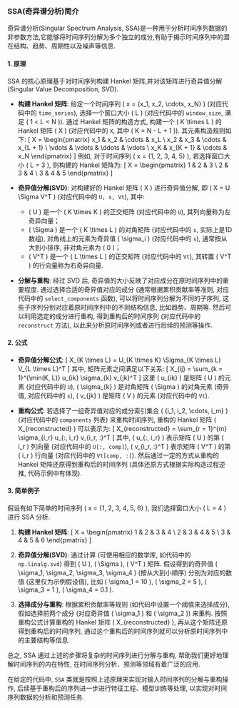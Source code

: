 ### SSA(奇异谱分析)简介

奇异谱分析(Singular Spectrum Analysis, SSA)是一种用于分析时间序列数据的非参数方法,它能够将时间序列分解为多个独立的成分,有助于揭示时间序列中的潜在结构、趋势、周期性以及噪声等信息.

#### 1. 原理

SSA 的核心原理基于对时间序列构建 Hankel 矩阵,并对该矩阵进行奇异值分解(Singular Value Decomposition, SVD).

- **构建 Hankel 矩阵**: 
  给定一个时间序列 \( x = \{x_1, x_2, \cdots, x_N\} \) (对应代码中的 `time_series`), 选择一个窗口大小 \( L \) (对应代码中的 `window_size`, 满足 \( 1 < L < N \)). 通过 Hankel 矩阵的构造方式, 构建一个 \( K \times L \) 的 Hankel 矩阵 \( X \) (对应代码中的 `X`, 其中 \( K = N - L + 1 \)). 其元素构造规则如下: 
  \[
  X = \begin{pmatrix}
  x_1 & x_2 & \cdots & x_L \\
  x_2 & x_3 & \cdots & x_{L + 1} \\
  \vdots & \vdots & \ddots & \vdots \\
  x_K & x_{K + 1} & \cdots & x_N
  \end{pmatrix}
  \]
  例如, 对于时间序列 \( x = \{1, 2, 3, 4, 5\} \), 若选择窗口大小 \( L = 3 \), 则构建的 Hankel 矩阵为: 
  \[
  X = \begin{pmatrix}
  1 & 2 & 3 \\
  2 & 3 & 4 \\
  3 & 4 & 5
  \end{pmatrix}
  \]

- **奇异值分解(SVD)**: 
  对构建好的 Hankel 矩阵 \( X \) 进行奇异值分解, 即 \( X = U \Sigma V^T \) (对应代码中的 `U, s, Vt`), 其中: 
  - \( U \) 是一个 \( K \times K \) 的正交矩阵 (对应代码中的 `U`), 其列向量称为左奇异向量；
  - \( \Sigma \) 是一个 \( K \times L \) 的对角矩阵 (对应代码中的 `s`, 实际上是1D数组), 对角线上的元素为奇异值 \( \sigma_i \) (对应代码中的 `s`), 通常按从大到小排序, 非对角元素为 \( 0 \)；
  - \( V^T \) 是一个 \( L \times L \) 的正交矩阵 (对应代码中的 `Vt`), 其转置 \( V^T \) 的行向量称为右奇异向量.

- **分解与重构**: 
  经过 SVD 后, 奇异值的大小反映了对应成分在原时间序列中的重要程度. 通过选择合适的奇异值对应的成分 (通常根据累积贡献率等准则, 对应代码中的 `select_components` 函数), 可以将时间序列分解为不同的子序列, 这些子序列分别对应着原时间序列中的不同结构信息, 比如趋势、周期等. 然后可以利用选定的成分进行重构, 得到重构后的时间序列 (对应代码中的 `reconstruct` 方法), 以此来分析原时间序列或者进行后续的预测等操作.

#### 2. 公式

- **奇异值分解公式**: 
  \[
  X_{K \times L} = U_{K \times K} \Sigma_{K \times L} V_{L \times L}^T
  \]
  其中, 矩阵元素之间满足以下关系: 
  \[
  X_{ij} = \sum_{k = 1}^{\min(K, L)} u_{ik} \sigma_{k} v_{jk}^T
  \]
  这里 \( u_{ik} \) 是矩阵 \( U \) 的元素 (对应代码中的 `U`), \( \sigma_{k} \) 是对角矩阵 \( \Sigma \) 的对角元素 (奇异值, 对应代码中的 `s`), \( v_{jk} \) 是矩阵 \( V \) 的元素 (对应代码中的 `Vt`).

- **重构公式**: 
  若选择了一组奇异值对应的成分索引集合 \( \{i_1, i_2, \cdots, i_m\} \) (对应代码中的 `components` 列表) 来重构时间序列, 重构的 Hankel 矩阵 \( X_{reconstructed} \) 可以表示为: 
  \[
  X_{reconstructed} = \sum_{r = 1}^{m} \sigma_{i_r} u_{:, i_r} v_{i_r, :}^T
  \]
  其中, \( u_{:, i_r} \) 表示矩阵 \( U \) 的第 \( i_r \) 列向量 (对应代码中的 `U[:, comp]`), \( v_{i_r, :}^T \) 表示矩阵 \( V^T \) 的第 \( i_r \) 行向量 (对应代码中的 `Vt[comp, :]`). 然后通过一定的方式从重构的 Hankel 矩阵还原得到重构后的时间序列 (具体还原方式根据实际构造过程逆推, 代码示例中有体现).

#### 3. 简单例子

假设有如下简单的时间序列 \( x = \{1, 2, 3, 4, 5, 6\} \), 我们选择窗口大小 \( L = 4 \) 进行 SSA 分析.

1. **构建 Hankel 矩阵**: 
   \[
   X = \begin{pmatrix}
   1 & 2 & 3 & 4 \\
   2 & 3 & 4 & 5 \\
   3 & 4 & 5 & 6
   \end{pmatrix}
   \]

2. **奇异值分解(SVD)**: 
   通过计算 (可使用相应的数学库, 如代码中的 `np.linalg.svd`) 得到 \( U \), \( \Sigma \), \( V^T \) 矩阵. 假设得到的奇异值 \( \sigma_1, \sigma_2, \sigma_3, \sigma_4 \) (按从大到小顺序) 分别为对应的数值 (这里仅为示例假设值), 比如 \( \sigma_1 = 10 \), \( \sigma_2 = 5 \), \( \sigma_3 = 1 \), \( \sigma_4 = 0.1 \).

3. **选择成分与重构**: 
   根据累积贡献率等规则 (如代码中设置一个阈值来选择成分), 假如选择前两个成分 (对应奇异值 \( \sigma_1 \) 和 \( \sigma_2 \)) 来重构. 按照重构公式计算重构的 Hankel 矩阵 \( X_{reconstructed} \), 再从这个矩阵还原得到重构后的时间序列, 通过这个重构后的时间序列就可以分析原时间序列中的主要结构等信息.

总之, SSA 通过上述的步骤将复杂的时间序列进行分解与重构, 帮助我们更好地理解时间序列的内在特性, 在时间序列分析、预测等领域有着广泛的应用.

在给定的代码中, `SSA` 类就是按照上述原理来实现对输入时间序列的分解与重构操作, 后续基于重构后的序列进一步进行特征工程、模型训练等处理, 以实现对时间序列数据的分析和预测任务.